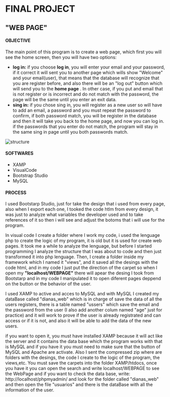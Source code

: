 # FINAL PROJECT
## "WEB PAGE"


#### OBJECTIVE
The main point of this program is to create a web page, which first you will see the home screen, then you will have two options: 
* **log in:** if you choose **log in**, you will enter your email and your password, if it correct it will sent you to another page which wills show "Welcome" and your email(user), that means that the database will recognize that you are register before, and also there will be an "log out" button which will send you to the **home page** . In other case, if you put and email that is not register or is incorrect and do not match with the password, the page will be the same until you enter an exit data.
* **sing in:** if you chose sing in, you will register as a new user so will have to add an email, a password and you must repeat the password to confirm, if both password match, you will be register in the database and then it will take you back to the home page, and now you can log in. if the passwords that you enter do not match, the program will stay in the same sing in page until you both passwords match. 

![structure](C:\Users\pili_\Downloads\structure_webpage.png)

#### SOFTWARES

* XAMP
* VisualCode
* Bootstrap Studio
* MySQL

#### PROCESS

I used Bootstarp Studio, just for take the design that i used from every page, also when I export each one, I tooked the code htlm from every design, it was just to analyze what variables the developer used and to take references of it so then i will see and adjust the botoms that i will use for the program.

In visual code I create a folder where I work my code, i used the lenguage php to create the logic of my program, it is old but it is used for create web pages. It took me a while to analyze the lenguage, but before I started programming I analyze the structure that I was about to code and then just transformed it into php lenguage. Then, I create a folder inside my framework which I named it "views", and it saved all the desings with the code html, and in my code I just put the direction of the carpet so when I open my **"localhost/WEBPAGE"** there will apear the desing I took from Bootstarp and in my code I manipulated it to open diferent pages deppend on the button or the behavior of the user.

I used XAMP to active and acces to MySQL and with MySQL I created my dataBase called "dianas_web" which is in charge of save the data of all the users registers, there is a table named "ussers" which save the email and the password from the user (I also add another colum named "age" just for practice) and it will work to prove if the user is already registrated and can access or if it is not, and also it will be able to add the data of the new users.

if you want to open it, you must have installed XAMP because it will act like the server and it contains the data base which the program works with that is MySQL and if you have it you must need to make sure that the button of MySQL and Apache are activate. Also I sent the compressed zip where are folders with the desings, the code I create to the logic of the program, the views,etc. You must save the carpets into the folder XAMP/htdocs, once you have it you can open the search and write localhost/WEBPAGE to see the WebPage and if you want to check the data base, write: http://localhost/phpmyadmin/ and look for the folder called "dianas_web" and then open the file "usuarios" and there is the dataBase with all the information of the user. 


